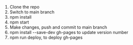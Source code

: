 1) Clone the repo
2) Switch to main branch
3) npm install
4) npm start
5) Make changes, push and commit to main branch
6) npm install --save-dev gh-pages to update version number
7) npm run deploy, to deploy gh-pages
